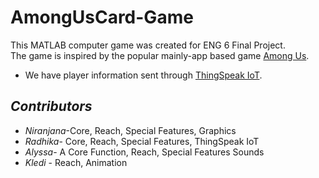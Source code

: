 # AmongUsCard-Game
This MATLAB computer game was created for ENG 6 Final Project.  
The game is inspired by the popular mainly-app based game [Among Us](https://www.google.com/search?q=among+us&oq=among+us&aqs=chrome..69i57j46i433j0i433l3j69i60l2j69i61.1497j0j7&sourceid=chrome&ie=UTF-8).
- We have player information sent through [ThingSpeak IoT](https://thingspeak.com/).

## *Contributors*
* *Niranjana*-Core, Reach, Special Features, Graphics 
* *Radhika*- Core, Reach, Special Features, ThingSpeak IoT
* *Alyssa*- A Core Function, Reach, Special Features Sounds
* *Kledi* - Reach, Animation



